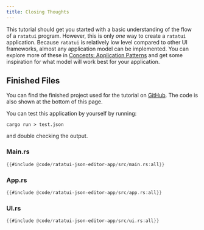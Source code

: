 ```yaml
---
title: Closing Thoughts
---
```


This tutorial should get you started with a basic understanding of the flow of a `ratatui` program.
However, this is only _one_ way to create a `ratatui` application. Because `ratatui` is relatively
low level compared to other UI frameworks, almost any application model can be implemented. You can
explore more of these in
[Concepts: Application Patterns](../../concepts/application-patterns/the-elm-architecture) and get
some inspiration for what model will work best for your application.

## Finished Files

You can find the finished project used for the tutorial on
[GitHub](https://github.com/ratatui-org/website/tree/main/code/ratatui-json-editor-app). The code
is also shown at the bottom of this page.

You can test this application by yourself by running:

```shell
cargo run > test.json
```

and double checking the output.

### Main.rs

```rust
{{#include @code/ratatui-json-editor-app/src/main.rs:all}}
```

### App.rs

```rust
{{#include @code/ratatui-json-editor-app/src/app.rs:all}}
```

### UI.rs

```rust
{{#include @code/ratatui-json-editor-app/src/ui.rs:all}}
```
